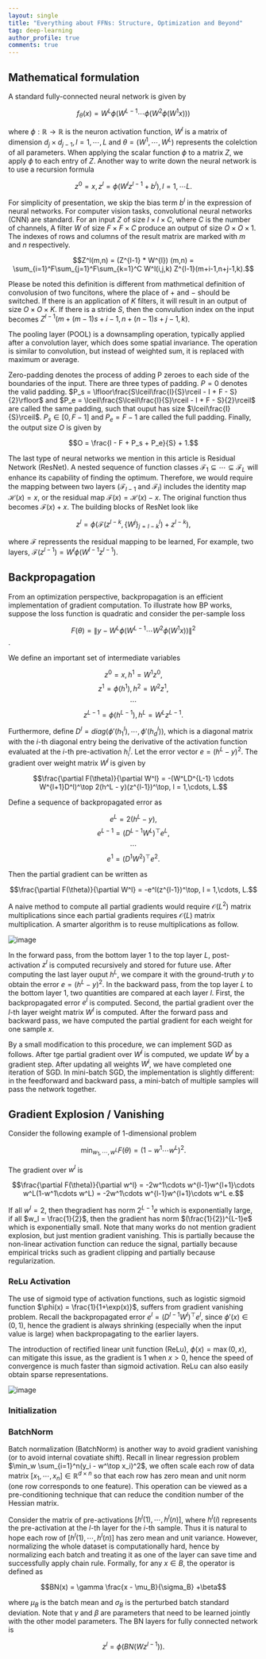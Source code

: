 ```yaml
---
layout: single
title: "Everything about FFNs: Structure, Optimization and Beyond"
tag: deep-learning
author_profile: true
comments: true
---
```


## Mathematical formulation

A standard fully-connected neural network is given by

$$f_\theta(x) = W^L\phi(W^{L-1}\cdots \phi(W^2\phi(W^1x)))$$

where $\phi: \mathbb{R} \rightarrow \mathbb{R}$ is the neuron activation function, $W^l$ is a matrix of dimension $d_j \times d_{j-1}, l=1, \cdots, L$ and $\theta = (W^1,\cdots,W^L)$ represents the colelction of all parameters. When applying the scalar function $\phi$ to a matrix $Z$, we apply $\phi$ to each entry of $Z$. Another way to write down the neural network is to use a recursion formula

$$z^0 = x, z^l = \phi(W^l z^{l-1}+ b^l), l= 1,\cdots L.$$

For simplicity of presentation, we skip the bias term $b^l$ in the expression of neural networks. For computer vision tasks, convolutional neural networks (CNN) are standard. For an input $Z$ of size $I \times I \times C$, where $C$ is the number of channels, A filter $W$ of size $F \times F \times C$ produce an output of size $O \times O \times 1$. The indexes of rows and columns of the result matrix are marked with $m$ and $n$ respectively.

$$Z^l(m,n) = (Z^{l-1} * W^{l}) (m,n) = \sum_{i=1}^F\sum_{j=1}^F\sum_{k=1}^C W^l(i,j,k) Z^{l-1}(m+i-1,n+j-1,k).$$

Please be noted this definition is different from mathmetical definition of convolusion of two funcitons, where the place of $+$ and $-$ should be switched. If there is an application of $K$ filters, it will result in an output of size $O \times O \times K$. If there is a stride $S$, then the convulution index on the input becomes $Z^{l-1}(m +(m-1)s+i-1, n+(n-1)s+j-1,k)$.

The pooling layer (POOL) is a downsampling operation, typically applied after a convolution layer, which does some spatial invariance. The operation is similar to convolution, but instead of weighted sum, it is replaced with maximum or average.

Zero-padding denotes the process of adding P zeroes to each side of the boundaries of the input. There are three types of padding. $P = 0$ denotes the valid padding. $P_s = \lfloor\frac{S\lceil\frac{I}{S}\rceil - I + F - S}{2}\rfloor$ and $P_e = \lceil\frac{S\lceil\frac{I}{S}\rceil - I + F - S}{2}\rceil$ are called the same padding, such that ouput has size $\lceil\frac{I}{S}\rceil$. $P_s \in [0,F-1]$ and $P_e = F-1$ are called the full padding. Finally,  the output size $O$ is given by

$$O = \frac{I - F + P_s + P_e}{S} + 1.$$

The last type of neural networks we mention in this article is Residual Network (ResNet). A nested sequence of function classes $\mathcal{F}_ 1 \subseteq \cdots \subseteq \mathcal{F}_ L$ will enhance its capability of finding the optimum. Therefore, we would require the mapping between two layers ($\mathcal{F}_ {l-1}$ and $\mathcal{F}_ l$) includes the identity map $\mathcal{H}(x) = x$, or the residual map $\mathcal{F}(x) = \mathcal{H}(x) - x$. The original function thus becomes $\mathcal{F}(x) + x$. The building blocks of ResNet look like

$$z^l = \phi(\mathcal{F}(z^{l-k},\{W^{j}\}_ {j=l-k}^l) + z^{l-k}),$$

where $\mathcal{F}$ repressents the residual mapping to be learned, For example, two layers, $\mathcal{F}(z^{l-1}) = W^l\phi(W^{l-1}z^{l-1})$.

## Backpropagation

From an optimization perspective, backpropagation is an efficient implementation of gradient computation. To illustrate how BP works, suppose the loss function is quadratic and consider the per-sample loss

$$F(\theta) = \|y - W^L\phi(W^{L-1} \cdots W^2\phi(W^1x))\|^2$$.

We define an important set of intermediate variables

$$z^0 = x, h^1 = W^1 z^0,$$
$$z^1 = \phi(h^1), h^2 = W^2 z^1,$$
$$\cdots$$
$$z^{L-1} = \phi(h^{L-1}), h^L = W^L z^{L-1}.$$

Furthermore, define $D^l = diag(\phi'(h_1^l),\cdots, \phi'(h_d^l))$, which is a diagonal matrix with the $i$-th diagonal entry being the derivative of the activation function evaluated at the $i$-th pre-activation $h_i^l$. Let the error vector $e = (h^L - y)^2$. The gradient over weight matrix $W^l$ is given by

$$\frac{\partial F(\theta)}{\partial W^l} = -(W^LD^{L-1} \cdots W^{l+1}D^l)^\top 2(h^L - y)(z^{l-1})^\top, l = 1,\cdots, L.$$

Define a sequence of backpropagated error as

$$e^L = 2(h^L - y),$$
$$e^{L-1} = (D^{L-1}W^L)^\top e^L,$$
$$\cdots$$
$$e^1 = (D^1W^2)^\top e^2.$$

Then the partial gradient can be written as

$$\frac{\partial F(\theta)}{\partial W^l} = -e^l(z^{l-1})^\top, l = 1,\cdots, L.$$

A naive method to compute all partial gradients would require $\mathcal{O}(L^2)$ matrix multiplications since each partial gradients requires $\mathcal{O}(L)$ matrix multiplication. A smarter algorithm is to reuse multiplications as follow.

![image](/assets/images/bp.png)

In the forward pass, from the bottom layer $1$ to the top layer $L$, post-activation $z^l$ is computed recursively and stored for future use. After computing the last layer ouput $h^L$, we compare it with the ground-truth $y$ to obtain the error $e = (h^L - y)^2$. In the backward pass, from the top layer $L$ to the bottom layer $1$, two quantities are compared at each layer $l$. First, the backpropagated error $e^l$ is computed. Second, the partial gradient over the $l$-th layer weight matrix $W^l$ is computed. After the forward pass and backward pass, we have computed the partial gradient for each weight for one sample $x$.

By a small modification to this procedure, we can implement SGD as follows. After tge partial gradient over $W^l$ is computed, we update $W^l$ by a gradient step. After updating all weights $W^l$, we have completed one iteration of SGD. In mini-batch SGD, the implementation is slightly different: in the feedforward and backward pass, a mini-batch of multiple samples will pass the network together.

## Gradient Explosion / Vanishing

Consider the following example of $1$-dimensional problem

$$\min_{w_1,\cdots,w^L} F(\theta) = (1 - w^1\cdots w^L)^2.$$

The gradient over $w^l$ is

$$\frac{\partial F(\theta)}{\partial w^l} = -2w^1\cdots w^{l-1}w^{l+1}\cdots w^L(1-w^1\cdots w^L) = -2w^1\cdots w^{l-1}w^{l+1}\cdots w^L e.$$

If all $w^l = 2$, then thegradient has norm $2^{L-1}e$ which is exponentially large, if all $w_l = \frac{1}{2}$, then the gradient has norm $(\frac{1}{2})^{L-1}e$ which is exponentially small. Note that many works do not mention gradient explosion, but just mention gradient vanishing. This is partially because the non-linear activation function can reduce the signal, partially because empirical tricks such as gradient clipping and partially because regularization.

### ReLu Activation

The use of sigmoid type of activation functions, such as logistic sigmoid function $\phi(x) = \frac{1}{1+\exp(x)}$, suffers from gradient vanishing problem. Recall the backpropagated error $e^l = (D^{l-1}W^l)^\top e^l$, since $\phi'(x) \in (0,1)$, hence the gradient is always shrinking (especially when the input value is large) when backpropagating to the earlier layers.

The introduction of rectified linear unit function (ReLu), $\phi(x) = \max(0,x)$, can mitigate this issue, as the gradient is $1$ when $x > 0$, hence the speed of convergence is much faster than sigmoid activation. ReLu can also easily obtain sparse representations.

![image](/assets/images/sparse.png)

### Initialization

### BatchNorm

Batch normalization (BatchNorm) is another way to avoid gradient vanishing (or to avoid internal covatiate shift). Recall in linear regression problem $\min_w \sum_{i=1}^n(y_i - w^\top x_i)^2$, we often scale each row of data matrix $[x_1, \cdots, x_n] \in \mathbb{R}^{d \times n}$ so that each row has zero mean and unit norm (one row corresponds to one feature). This operation can be viewed as a pre-conditioning technique that can reduce the condition number of the Hessian matrix.

Consider the matrix of pre-activations $[h^l(1), \cdots, h^l(n)]$, where $h^l(i)$ represents the pre-activation at the $l$-th layer for the $i$-th sample. Thus it is natural to hope each row of $[h^l(1), \cdots, h^l(n)]$ has zero mean and unit variance. However, normalizing the whole dataset is computationally hard, hence by normalizing each batch and treating it as one of the layer can save time and successfully apply chain rule. Formally, for any $x \in B$, the operator is defined as

$$BN(x) = \gamma \frac{x - \mu_B}{\sigma_B} +\beta$$

where $\mu_B$ is the batch mean and $\sigma_B$ is the perturbed batch standard deviation. Note that $\gamma$ and $\beta$ are parameters that need to be learned jointly with the other model parameters. The BN layers for fully connected network is

$$z^{l} = \phi(BN(Wz^{l-1})).$$
